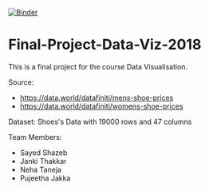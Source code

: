 [![Binder](https://mybinder.org/badge_logo.svg)](https://mybinder.org/v2/gh/ntanej3/ntanej3.github.io/tree/master/master)


# Final-Project-Data-Viz-2018
This is a final project for the course Data Visualisation.

Source:
- https://data.world/datafiniti/mens-shoe-prices
- https://data.world/datafiniti/womens-shoe-prices

Dataset: Shoes's Data with 19000 rows and 47 columns

Team Members:
- Sayed Shazeb
- Janki Thakkar
- Neha Taneja
- Pujeetha Jakka 




